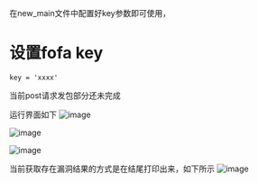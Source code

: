 在new_main文件中配置好key参数即可使用，
# 设置fofa key
    key = 'xxxx'

当前post请求发包部分还未完成

运行界面如下
![image](https://github.com/user-attachments/assets/2492c03c-e036-472b-a861-4b6667e06780)

![image](https://github.com/user-attachments/assets/6b3f9958-3b49-4079-a031-acfbfe5bfa3c)

![image](https://github.com/user-attachments/assets/8648e90f-4984-4ab3-bd42-f660cc70a2c8)

当前获取存在漏洞结果的方式是在结尾打印出来，如下所示
![image](https://github.com/user-attachments/assets/4b194c9b-f5c2-4430-b177-a1db16272ac9)
